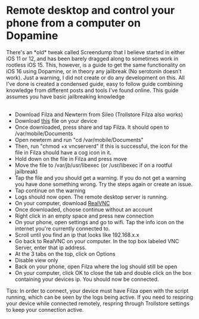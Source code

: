<h1>Remote desktop and control your phone from a computer on Dopamine</h1>
There's an *old* tweak called Screendump that I believe started in either iOS 11 or 12, and has been barely dragged along to sometimes work in rootless iOS 15. This, however, is a guide to get the same functionality on iOS 16 using Dopamine, or in theory any jailbreak (No serotonin doesn't work). Just a warning, I did not create or do any development on this. All I've done is created a condensed guide, easy to follow guide combining knowledge from different posts and tools I've found online. This guide assumes you have basic jailbreaking knowledge<br><br>

- Download Filza and Newterm from Sileo (Trollstore Filza also works)
- Download <a href="https://github.com/Kn0tzer/Vncserverd/releases/download/release/vncserverd.zip">this</a> file on your device
- Once downloaded, press share and tap Filza. It should open to /var/mobile/Documents
- Open newterm and run "cd /var/mobile/Documents"
- Then, run "chmod +x vncserverd" If this is successful, the icon for the file in Filza should have a cog icon in it.
- Hold down on the file in Filza and press move
- Move the file to /var/jb/usr/libexec (or /usr/libexec if on a rootful jailbreak)
- Tap the file and you should get a warning. If you do not get a warning you have done something wrong. Try the steps again or create an issue.
- Tap continue on the warning
- Logs should now open. The remote desktop server is running.
- On your computer, download <a href="https://www.realvnc.com/en/connect/download/viewer/">RealVNC</a>
- Once downloaded, choose continue without an account
- Right click in an empty space and press new connection
- On your phone, open settings and go to wifi. Tap the info icon on the internet you're currently connected to.
- Scroll until you find an ip that looks like 192.168.x.x
- Go back to RealVNC on your computer. In the top box labeled VNC Server, enter that ip address.
- At the 3 tabs on the top, click on Options
- Disable view only
- Back on your phone, open Filza where the log should still be open
- On your computer, click OK to close the tab and double click on the box containing your devices ip. You should now be connected.

Tips: In order to connect, your device must have Filza open with the script running, which can be seen by the logs being active.
If you need to respring your device while connected remotely, respring through Trollstore settings to keep your connection active.
